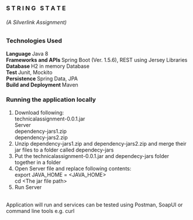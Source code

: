 <h3>S T R I N G &nbsp; S T A T E</h3> <h6>(A Silverlink Assignment)</h6>

<h3>Technologies Used</h3>

<b> Language </b> Java 8 <br/>
<b> Frameworks and APIs </b> Spring Boot (Ver. 1.5.6), REST using Jersey Libraries </br>
<b> Database </b> H2 in memory Database </br>
<b> Test </b> Junit, Mockito </br>
<b> Persistence </b> Spring Data, JPA </br>
<b> Build and Deployment </b> Maven </br>


### Running the application locally

1. Download following: </br>
technicalassignment-0.0.1.jar</br>
Server</br>
dependency-jars1.zip</br>
dependency-jars2.zip</br>
2. Unzip dependency-jars1.zip and dependency-jars2.zip and merge their jar files to a folder called dependecy-jars</br>
3. Put the technicalassignment-0.0.1.jar and dependecy-jars folder together in a folder</br>
4. Open Server file and replace following contents:</br>
export JAVA_HOME = <JAVA_HOME></br>
cd &lt;The jar file path&gt;</br>
5. Run Server</br>
</br>
Application will run and services can be tested using Postman, SoapUI or command line tools e.g. curl

